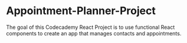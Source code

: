 # Appointment-Planner-Project
The goal of this Codecademy React Project is to use functional React components to create an app that manages contacts and appointments.
